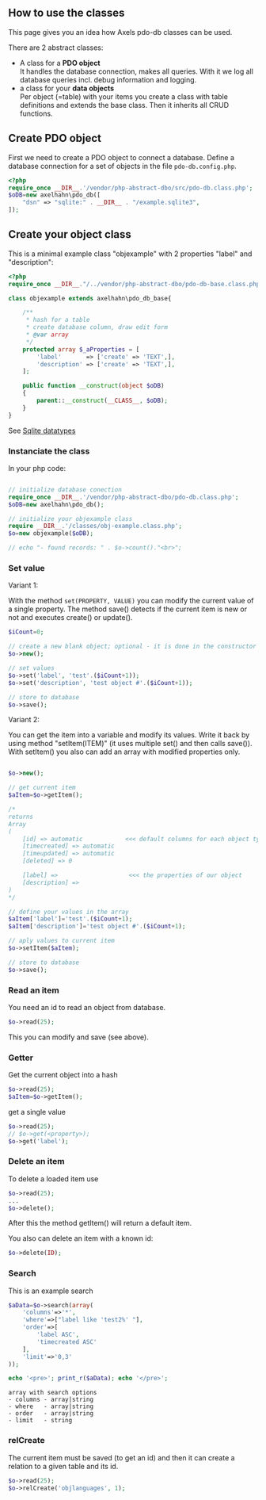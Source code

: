 ## How to use the classes

This page gives you an idea how Axels pdo-db classes can be used.

There are 2 abstract classes:

* A class for a <strong>PDO object</strong><br>It handles the database connection, makes all queries. With it we log all database queries incl. debug information and logging.
* a class for your <strong>data objects</strong><br>Per object (=table) with your items you create a class with table definitions and extends the base class. Then it inherits all CRUD functions.

## Create PDO object

First we need to create a PDO object to connect a database. 
Define a database connection for a set of objects in the file `pdo-db.config.php`.

```php
<?php
require_once __DIR__.'/vendor/php-abstract-dbo/src/pdo-db.class.php';
$oDB=new axelhahn\pdo_db([
    "dsn" => "sqlite:" . __DIR__ . "/example.sqlite3",
]);
```

## Create your object class

This is a minimal example class "objexample" with 2 properties "label" and "description":

```php
<?php
require_once __DIR__."/../vendor/php-abstract-dbo/pdo-db-base.class.php";

class objexample extends axelhahn\pdo_db_base{

    /**
     * hash for a table
     * create database column, draw edit form
     * @var array 
     */
    protected array $_aProperties = [
        'label'       => ['create' => 'TEXT',],
        'description' => ['create' => 'TEXT',],
    ];

    public function __construct(object $oDB)
    {
        parent::__construct(__CLASS__, $oDB);
    }
}
```

See [Sqlite datatypes](https://www.sqlite.org/datatype3.html)

### Instanciate the class

In your php code:

```php

// initialize database conection
require_once __DIR__.'/vendor/php-abstract-dbo/pdo-db.class.php';
$oDB=new axelhahn\pdo_db();

// initialize your objexample class
require __DIR__.'/classes/obj-example.class.php';
$o=new objexample($oDB);

// echo "- found records: " . $o->count()."<br>";
```

### Set value

Variant 1:

With the method `set(PROPERTY, VALUE)` you can modify the current value of a single property.
The method save() detects if the current item is new or not and executes create() or update().

```php
$iCount=0;

// create a new blank object; optional - it is done in the constructor
$o->new();

// set values
$o->set('label', 'test'.($iCount+1));
$o->set('description', 'test object #'.($iCount+1));

// store to database
$o->save();
```

Variant 2:

You can get the item into a variable and modify its values. 
Write it back by using method "setItem(ITEM)" (it uses multiple set() and then calls save()). With setItem() you also can add an array with modified properties only.

```php

$o->new();

// get current item
$aItem=$o->getItem();

/*
returns 
Array
(
    [id] => automatic            <<< default columns for each object type
    [timecreated] => automatic
    [timeupdated] => automatic
    [deleted] => 0

    [label] =>                    <<< the properties of our object
    [description] => 
)
*/

// define your values in the array
$aItem['label']='test'.($iCount+1);
$aItem['description']='test object #'.($iCount+1);

// aply values to current item
$o->setItem($aItem);

// store to database
$o->save();
```

### Read an item

You need an id to read an object from database.

```php
$o->read(25);
```

This you can modify and save (see above).


### Getter

Get the current object into a hash

```php
$o->read(25);
$aItem=$o->getItem();
```


get a single value

```php
$o->read(25);
// $o->get(<property>);
$o->get('label');
```

### Delete an item

To delete a loaded item use

```php
$o->read(25);
...
$o->delete();
```

After this the method getItem() will return a default item.

You also can delete an item with a known id:

```php
$o->delete(ID);
```

### Search

This is an example search

```php
$aData=$o->search(array(
    'columns'=>'*',
    'where'=>["label like 'test2%' "],
    'order'=>[
        'label ASC',
        'timecreated ASC'
    ],
    'limit'=>'0,3'
));

echo '<pre>'; print_r($aData); echo '</pre>';
```

```text
array with search options
- columns - array|string
- where   - array|string
- order   - array|string
- limit   - string
```

### relCreate

The current item must be saved (to get an id) and then it can create a relation to a given table and its id.

```php
$o->read(25);
$o->relCreate('objlanguages', 1);
```
